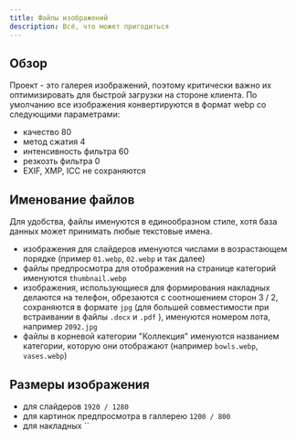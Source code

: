 ```yaml
---
title: Файлы изображений
description: Всё, что может пригодиться
---
```


## Обзор

Проект - это галерея изображений, поэтому критически важно их оптимизировать для быстрой загрузки на стороне клиента. По умолчанию все изображения конвертируются в формат webp со следующими параметрами:
- качество 80
- метод сжатия 4
- интенсивность фильтра 60
- резкозть фильтра 0
-  EXIF, XMP, ICC не сохраняются

## Именование файлов

Для удобства, файлы именуются в единообразном стиле, хотя база данных может принимать любые текстовые имена.

- изображения для слайдеров именуются числами в возрастающем порядке (пример `01.webp`, `02.webp` и так далее)
- файлы предпросмотра для отображения на странице категорий именуются `thumbnail.webp`
- изображения, использующиеся для формирования накладных делаются на телефон, обрезаются с соотношением сторон 3 / 2, сохраняются в формате `jpg` (для большей совместимости при встраивании в файлы `.docx` и `.pdf` ), именуются номером лота, например `2092.jpg`
- файлы в корневой категории "Коллекция" именуются названием категории, которую они отображают (например `bowls.webp`, `vases.webp`)

## Размеры изображения

- для слайдеров `1920 / 1280`
- для картинок предпросмотра в галлерею `1200 / 800`
- для накладных ``